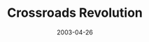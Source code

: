 ---
layout: message
category: message
series: "The Matrix Revealed"
title: "Crossroads Revolution"
date: 2003-04-26
message_id: 226
---